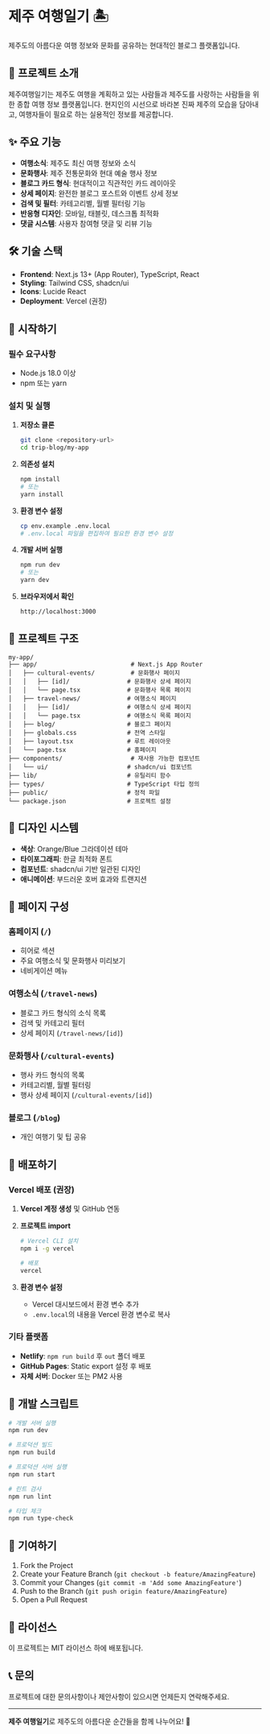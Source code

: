 # 제주 여행일기 🏝️

제주도의 아름다운 여행 정보와 문화를 공유하는 현대적인 블로그 플랫폼입니다.

## 🌊 프로젝트 소개

제주여행일기는 제주도 여행을 계획하고 있는 사람들과 제주도를 사랑하는 사람들을 위한 종합 여행 정보 플랫폼입니다. 현지인의 시선으로 바라본 진짜 제주의 모습을 담아내고, 여행자들이 필요로 하는 실용적인 정보를 제공합니다.

## ✨ 주요 기능

- **여행소식**: 제주도 최신 여행 정보와 소식
- **문화행사**: 제주 전통문화와 현대 예술 행사 정보
- **블로그 카드 형식**: 현대적이고 직관적인 카드 레이아웃
- **상세 페이지**: 완전한 블로그 포스트와 이벤트 상세 정보
- **검색 및 필터**: 카테고리별, 월별 필터링 기능
- **반응형 디자인**: 모바일, 태블릿, 데스크톱 최적화
- **댓글 시스템**: 사용자 참여형 댓글 및 리뷰 기능

## 🛠️ 기술 스택

- **Frontend**: Next.js 13+ (App Router), TypeScript, React
- **Styling**: Tailwind CSS, shadcn/ui
- **Icons**: Lucide React
- **Deployment**: Vercel (권장)

## 🚀 시작하기

### 필수 요구사항

- Node.js 18.0 이상
- npm 또는 yarn

### 설치 및 실행

1. **저장소 클론**
   ```bash
   git clone <repository-url>
   cd trip-blog/my-app
   ```

2. **의존성 설치**
   ```bash
   npm install
   # 또는
   yarn install
   ```

3. **환경 변수 설정**
   ```bash
   cp env.example .env.local
   # .env.local 파일을 편집하여 필요한 환경 변수 설정
   ```

4. **개발 서버 실행**
   ```bash
   npm run dev
   # 또는
   yarn dev
   ```

5. **브라우저에서 확인**
   ```
   http://localhost:3000
   ```

## 📁 프로젝트 구조

```
my-app/
├── app/                          # Next.js App Router
│   ├── cultural-events/          # 문화행사 페이지
│   │   ├── [id]/                # 문화행사 상세 페이지
│   │   └── page.tsx             # 문화행사 목록 페이지
│   ├── travel-news/             # 여행소식 페이지
│   │   ├── [id]/                # 여행소식 상세 페이지
│   │   └── page.tsx             # 여행소식 목록 페이지
│   ├── blog/                    # 블로그 페이지
│   ├── globals.css              # 전역 스타일
│   ├── layout.tsx               # 루트 레이아웃
│   └── page.tsx                 # 홈페이지
├── components/                   # 재사용 가능한 컴포넌트
│   └── ui/                      # shadcn/ui 컴포넌트
├── lib/                         # 유틸리티 함수
├── types/                       # TypeScript 타입 정의
├── public/                      # 정적 파일
└── package.json                 # 프로젝트 설정
```

## 🎨 디자인 시스템

- **색상**: Orange/Blue 그라데이션 테마
- **타이포그래피**: 한글 최적화 폰트
- **컴포넌트**: shadcn/ui 기반 일관된 디자인
- **애니메이션**: 부드러운 호버 효과와 트랜지션

## 📱 페이지 구성

### 홈페이지 (`/`)
- 히어로 섹션
- 주요 여행소식 및 문화행사 미리보기
- 네비게이션 메뉴

### 여행소식 (`/travel-news`)
- 블로그 카드 형식의 소식 목록
- 검색 및 카테고리 필터
- 상세 페이지 (`/travel-news/[id]`)

### 문화행사 (`/cultural-events`)
- 행사 카드 형식의 목록
- 카테고리별, 월별 필터링
- 행사 상세 페이지 (`/cultural-events/[id]`)

### 블로그 (`/blog`)
- 개인 여행기 및 팁 공유

## 🚀 배포하기

### Vercel 배포 (권장)

1. **Vercel 계정 생성** 및 GitHub 연동
2. **프로젝트 import**
   ```bash
   # Vercel CLI 설치
   npm i -g vercel
   
   # 배포
   vercel
   ```

3. **환경 변수 설정**
   - Vercel 대시보드에서 환경 변수 추가
   - `.env.local`의 내용을 Vercel 환경 변수로 복사

### 기타 플랫폼

- **Netlify**: `npm run build` 후 `out` 폴더 배포
- **GitHub Pages**: Static export 설정 후 배포
- **자체 서버**: Docker 또는 PM2 사용

## 🔧 개발 스크립트

```bash
# 개발 서버 실행
npm run dev

# 프로덕션 빌드
npm run build

# 프로덕션 서버 실행
npm run start

# 린트 검사
npm run lint

# 타입 체크
npm run type-check
```

## 🤝 기여하기

1. Fork the Project
2. Create your Feature Branch (`git checkout -b feature/AmazingFeature`)
3. Commit your Changes (`git commit -m 'Add some AmazingFeature'`)
4. Push to the Branch (`git push origin feature/AmazingFeature`)
5. Open a Pull Request

## 📝 라이선스

이 프로젝트는 MIT 라이선스 하에 배포됩니다.

## 📞 문의

프로젝트에 대한 문의사항이나 제안사항이 있으시면 언제든지 연락해주세요.

---

**제주 여행일기**로 제주도의 아름다운 순간들을 함께 나누어요! 🌺
